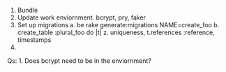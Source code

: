 1. Bundle
2. Update work enviornment.
	bcrypt, pry, faker
3. Set up migrations
	a. be rake generate:migrations NAME=create_foo
	b. create_table :plural_foo do |t|
		z. uniqueness, t.references :reference, timestamps
4. 








Qs:
	1. Does bcrypt need to be in the enviornment?

